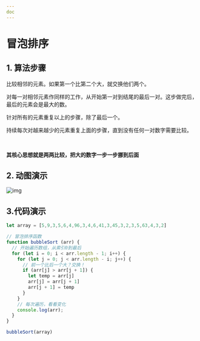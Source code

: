 ```yaml
---
doc
---
```


#  冒泡排序



## 1. 算法步骤

比较相邻的元素。如果第一个比第二个大，就交换他们两个。

对每一对相邻元素作同样的工作，从开始第一对到结尾的最后一对。这步做完后，最后的元素会是最大的数。

针对所有的元素重复以上的步骤，除了最后一个。

持续每次对越来越少的元素重复上面的步骤，直到没有任何一对数字需要比较。



<br>

**其核心思想就是两两比较，把大的数字一步一步挪到后面**

## 2. 动图演示

![img](https://www.runoob.com/wp-content/uploads/2019/03/bubbleSort.gif)



## 3.代码演示

```js
let array = [5,9,3,5,6,4,96,3,4,6,41,3,45,3,2,3,5,63,4,3,2]

// 冒泡排序函数
function bubbleSort (arr) {
  // 开始遍历数组，从索引0到最后
  for (let i = 0; i < arr.length - 1; i++) {
    for (let j = 0; j < arr.length - i; j++) {
      // 前一个比后一个大？交换！
      if (arr[j] > arr[j + 1]) {
        let temp = arr[j]
        arr[j] = arr[j + 1]
        arr[j + 1] = temp
      }
    }
    // 每次遍历，看看变化
    console.log(arr);
  }
}

bubbleSort(array)
```


